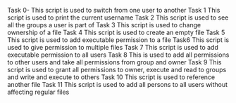 Task 0- This script is used to switch from one user to another
Task 1 This script is used to print the current username
Task 2 This script is used to see all the groups a user is part of 
Task 3 This script is used to change ownership of a file
Task 4 This script is used to create an empty file
Task 5 This script is used to add executable permission to a file
Task6 This script is used to give permission to multiple files
Task 7 This script is used to add executable permission to all users
Task 8 This is used to add all permissions to other users and take all permissions from group and owner
Task 9 This script is used to grant all permissions to owner, execute and read to groups and write and execute to others
Task 10 This script is used to reference another file 
Task 11 This script is used to add all persons to all users without affecting regular files
